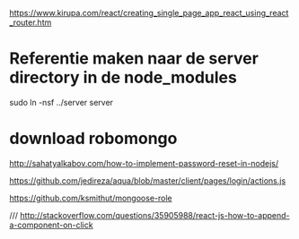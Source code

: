 https://www.kirupa.com/react/creating_single_page_app_react_using_react_router.htm

# Referentie maken naar de server directory in de node_modules
sudo ln -nsf ../server server


# download robomongo


http://sahatyalkabov.com/how-to-implement-password-reset-in-nodejs/


https://github.com/jedireza/aqua/blob/master/client/pages/login/actions.js

https://github.com/ksmithut/mongoose-role

///
http://stackoverflow.com/questions/35905988/react-js-how-to-append-a-component-on-click
